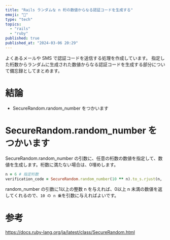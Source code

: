 ```yaml
---
title: "Rails ランダムな n 桁の数値からなる認証コードを生成する"
emoji: "🐰"
type: "tech"
topics:
  - "rails"
  - "ruby"
published: true
published_at: "2024-03-06 20:29"
---
```


よくあるメールや SMS で認証コードを送信する処理を作成しています。
指定した桁数からランダムに生成された数値からなる認証コードを生成する部分について備忘録としてまとめます。

# 結論
- SecureRandom.random_number をつかいます

# SecureRandom.random_number をつかいます
SecureRandom.random_number の引数に、任意の桁数の数値を指定して、数値を生成します。桁数に満たない場合は、0埋めします。

```ruby
n = 6 # 指定桁数
verification_code = SecureRandom.random_number(10 ** n).to_s.rjust(n, '0')
```

random_number の引数に1以上の整数 n を与えれば、0以上 n 未満の数値を返してくれるので、`10 の n 乗`を引数に与えればよいです。

# 参考
https://docs.ruby-lang.org/ja/latest/class/SecureRandom.html